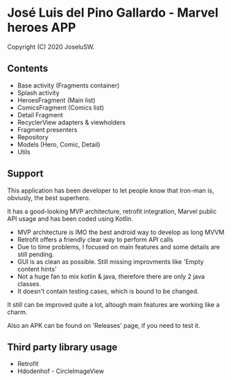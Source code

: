 José Luis del Pino Gallardo - Marvel heroes APP
===========================================
Copyright (C) 2020 JoseluSW.

<h2>Contents</h2>

- Base activity (Fragments container)
- Splash activity
- HeroesFragment (Main list)
- ComicsFragment (Comics list)
- Detail Fragment
- RecyclerView adapters & viewholders
- Fragment presenters
- Repository
- Models (Hero, Comic, Detail)
- Utils


<h2>Support</h2>

This application has been developer to let people know that Iron-man is, obviusly, the best superhero.

It has a good-looking MVP architecture, retrofit integration, Marvel public API usage and has been coded using Kotlin.

- MVP architecture is IMO the best android way to develop as long MVVM
- Retrofit offers a friendly clear way to perform API calls
- Due to time problems, I focused on main features and some details are still pending. 
- GUI is as clean as possible. Still missing improvments like 'Empty content hints'
- Not a huge fan to mix kotlin & java, therefore there are only 2 java classes.
- It doesn't contain testing cases, which is bound to be changed.

It still can be improved quite a lot, altough main features are working like a charm.

Also an APK can be found on 'Releases' page, if you need to test it.

<h2>Third party library usage</h2>

* Retrofit
* Hdodenhof - CircleImageView 

